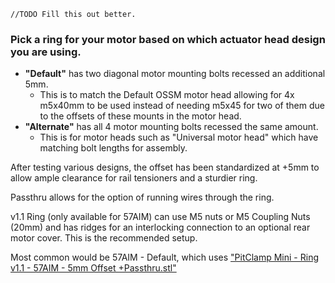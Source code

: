     //TODO Fill this out better.  

### Pick a ring for your motor based on which actuator head design you are using.  
 - **"Default"** has two diagonal motor mounting bolts recessed an additional 5mm.
    - This is to match the Default OSSM motor head allowing for 4x m5x40mm to be used instead of needing m5x45 for two of them due to the offsets of these mounts in the motor head.
 - **"Alternate"** has all 4 motor mounting bolts recessed the same amount.
    - This is for motor heads such as "Universal motor head" which have matching bolt lengths for assembly.

After testing various designs, the offset has been standardized at +5mm to allow ample clearance for rail tensioners and a sturdier ring.  

Passthru allows for the option of running wires through the ring.  

v1.1 Ring (only available for 57AIM) can use M5 nuts or M5 Coupling Nuts (20mm) and has ridges for an interlocking connection to an optional rear motor cover. This is the recommended setup.

Most common would be 57AIM - Default, which uses ["PitClamp Mini - Ring v1.1 - 57AIM - 5mm Offset +Passthru.stl"](https://github.com/armpitMFG/PitClamp-Mini/blob/main/Files/Rings/PitClamp%20Mini%20-%20Ring%20v1.1%20-%2057AIM%20-%205mm%20Offset%20%2BPassthru.stl)
